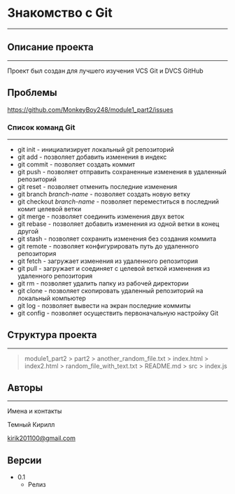 # Знакомство с Git #
---

## Описание проекта ##
---

Проект был создан для лучшего изучения VCS Git и DVCS GitHub

## Проблемы ##

<https://github.com/MonkeyBoy248/module1_part2/issues>

### Список команд Git ###
---

- git init - инициализирует локальный git репозиторий
- git add - позволяет добавить изменения в индекс
- git commit - позволяет создать коммит
- git push - позволяет отправить сохраненные изменения в удаленный репозиторий
- git reset - позволяет отменить последние изменения
- git branch *branch-name* - позволяет создать новую ветку
- git checkout *branch-name* - позволяет переместиться в последний комит целевой ветки
- git merge - позволяет соединить изменения двух веток
- git rebase - позволяет добавить изменения из одной ветки в конец другой
- git stash - позволяет сохранить изменения без создания коммита
- git remote - позволяет конфигурировать путь до удаленного репозитория
- git fetch - загружает изменения из удаленного репозитория
- git pull - загружает и соединяет с целевой веткой изменения из удаленного репозитория
- git rm - позволяет удалить папку из рабочей директории
- git clone - позволяет скопировать удаленный репозиторий на локальный компьютер
- git log - позволяет вывести на экран последние коммиты
- git config - позволяет осуществить первоначальную настройку Git   

## Структура проекта
---

> module1_part2
    > part2
        > another_random_file.txt
        > index.html
        > index2.html
        > random_file_with_text.txt
        > README.md
        > src
            > index.js
 
## Авторы
---

Имена и контакты

Темный Кирилл

<kirik201100@gmail.com>

## Версии
- 0.1
    - Релиз
